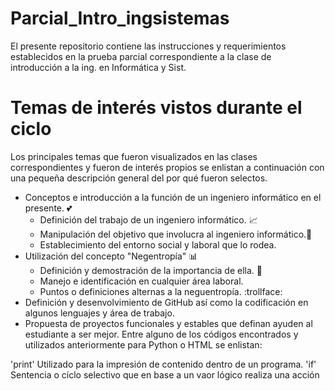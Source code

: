 # Parcial_Intro_ingsistemas
 El presente repositorio contiene las instrucciones y requerimientos establecidos en la prueba parcial correspondiente a la clase de introducción a la ing. en Informática y Sist.
# Temas de interés vistos durante el ciclo
Los principales temas que fueron visualizados en las clases correspondientes y fueron de interés propios se enlistan a continuación con una pequeña descripción general del por qué fueron selectos.
* Conceptos e introducción a la función de un ingeniero informático en el presente. :two_hearts:
    * Definición del trabajo de un ingeniero informático. :chart_with_upwards_trend:
    * Manipulación del objetivo que involucra al ingeniero informático.:bookmark_tabs:
    * Establecimiento del entorno social y laboral que lo rodea.
* Utilización del concepto "Negentropía" :bar_chart:
    * Definición y demostración de la importancia de ella. :scroll:
    * Manejo e identificación en cualquier área laboral.
    * Puntos o definiciones alternas a la neguentropía. :trollface:
* Definición y desenvolvimiento de GitHub así como la codificación en algunos lenguajes y área de trabajo.
* Propuesta de proyectos funcionales y estables que definan  ayuden al estudiante a ser mejor.
Entre alguno de los códigos encontrados y utilizados anteriormente para Python o HTML se enlistan:

'print' Utilizado para la impresión de contenido dentro de un programa.
'if' Sentencia o cíclo selectivo que en base a un vaor lógico realiza una acción